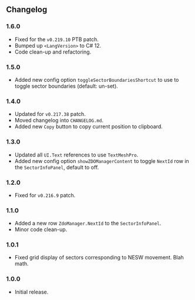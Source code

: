 ## Changelog

### 1.6.0

  * Fixed for the `v0.219.10` PTB patch.
  * Bumped up `<LangVersion>` to C# 12.
  * Code clean-up and refactoring.

### 1.5.0

  * Added new config option `toggleSectorBoundariesShortcut` to use to toggle sector boundaries (default: un-set).

### 1.4.0

  * Updated for `v0.217.38` patch.
  * Moved changelog into `CHANGELOG.md`.
  * Added new `Copy` button to copy current position to clipboard.

### 1.3.0

  * Updated all `UI.Text` references to use `TextMeshPro`.
  * Added new config option `showZDOManagerContent` to toggle `NextId` row in the `SectorInfoPanel`, default to off.

### 1.2.0

  * Fixed for `v0.216.9` patch.

### 1.1.0

  * Added a new row `ZdoManager.NextId` to the `SectorInfoPanel`.
  * Minor code clean-up.

### 1.0.1

  * Fixed grid display of sectors corresponding to NESW movement. Blah math.

### 1.0.0

  * Initial release.
